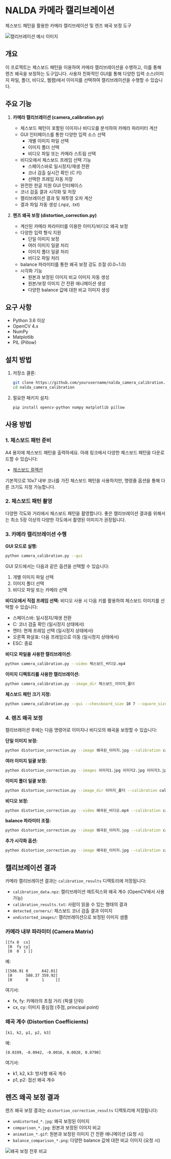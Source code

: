 # NALDA 카메라 캘리브레이션

체스보드 패턴을 활용한 카메라 캘리브레이션 및 렌즈 왜곡 보정 도구

![캘리브레이션 예시 이미지](calibration_results/detected_corners/corners_000.jpg)

## 개요

이 프로젝트는 체스보드 패턴을 이용하여 카메라 캘리브레이션을 수행하고, 이를 통해 렌즈 왜곡을 보정하는 도구입니다. 사용자 친화적인 GUI를 통해 다양한 입력 소스(이미지 파일, 폴더, 비디오, 웹캠)에서 이미지를 선택하여 캘리브레이션을 수행할 수 있습니다.

## 주요 기능

1. **카메라 캘리브레이션 (camera_calibration.py)**
   - 체스보드 패턴이 포함된 이미지나 비디오를 분석하여 카메라 파라미터 계산
   - GUI 인터페이스를 통한 다양한 입력 소스 선택
     - 개별 이미지 파일 선택
     - 이미지 폴더 선택
     - 비디오 파일 또는 카메라 스트림 선택
   - 비디오에서 체스보드 프레임 선택 기능
     - 스페이스바로 일시정지/재생 전환
     - 코너 검출 실시간 확인 (C 키)
     - 선택한 프레임 자동 저장
   - 완전한 한글 지원 GUI 인터페이스
   - 코너 검출 결과 시각화 및 저장
   - 캘리브레이션 결과 및 재투영 오차 계산
   - 결과 파일 자동 생성 (.npz, .txt)

2. **렌즈 왜곡 보정 (distortion_correction.py)**
   - 계산된 카메라 파라미터를 이용한 이미지/비디오 왜곡 보정
   - 다양한 입력 형식 지원
     - 단일 이미지 보정
     - 여러 이미지 일괄 처리
     - 이미지 폴더 일괄 처리
     - 비디오 파일 처리
   - balance 파라미터를 통한 왜곡 보정 강도 조절 (0.0~1.0)
   - 시각화 기능
     - 원본과 보정된 이미지 비교 이미지 자동 생성
     - 원본/보정 이미지 간 전환 애니메이션 생성
     - 다양한 balance 값에 대한 비교 이미지 생성

## 요구 사항

- Python 3.6 이상
- OpenCV 4.x
- NumPy
- Matplotlib
- PIL (Pillow)

## 설치 방법

1. 저장소 클론:
   ```bash
   git clone https://github.com/yourusername/nalda_camera_calibration.git
   cd nalda_camera_calibration
   ```

2. 필요한 패키지 설치:
   ```bash
   pip install opencv-python numpy matplotlib pillow
   ```

## 사용 방법

### 1. 체스보드 패턴 준비

A4 용지에 체스보드 패턴을 출력하세요. 아래 링크에서 다양한 체스보드 패턴을 다운로드할 수 있습니다:
- [체스보드 컬렉션](https://markhedleyjones.com/projects/calibration-checkerboard-collection)

기본적으로 10x7 내부 코너를 가진 체스보드 패턴을 사용하지만, 명령줄 옵션을 통해 다른 크기도 지정 가능합니다.

### 2. 체스보드 패턴 촬영

다양한 각도와 거리에서 체스보드 패턴을 촬영합니다. 좋은 캘리브레이션 결과를 위해서는 최소 5장 이상의 다양한 각도에서 촬영된 이미지가 권장됩니다.

### 3. 카메라 캘리브레이션 수행

**GUI 모드로 실행:**
```bash
python camera_calibration.py --gui
```

GUI 모드에서는 다음과 같은 옵션을 선택할 수 있습니다:
1. 개별 이미지 파일 선택
2. 이미지 폴더 선택
3. 비디오 파일 또는 카메라 선택

**비디오에서 직접 프레임 선택:**
비디오 사용 시 다음 키를 활용하여 체스보드 이미지를 선택할 수 있습니다:
- 스페이스바: 일시정지/재생 전환
- C: 코너 검출 확인 (일시정지 상태에서)
- 엔터: 현재 프레임 선택 (일시정지 상태에서)
- 오른쪽 화살표: 다음 프레임으로 이동 (일시정지 상태에서)
- ESC: 종료

**비디오 파일을 사용한 캘리브레이션:**
```bash
python camera_calibration.py --video 체스보드_비디오.mp4
```

**이미지 디렉토리를 사용한 캘리브레이션:**
```bash
python camera_calibration.py --image_dir 체스보드_이미지_폴더
```

**체스보드 패턴 크기 지정:**
```bash
python camera_calibration.py --gui --chessboard_size 10 7 --square_size 2.5
```

### 4. 렌즈 왜곡 보정

캘리브레이션 후에는 다음 명령어로 이미지나 비디오의 왜곡을 보정할 수 있습니다:

**단일 이미지 보정:**
```bash
python distortion_correction.py --image 왜곡된_이미지.jpg --calibration calibration_results/calibration_data.npz
```

**여러 이미지 일괄 보정:**
```bash
python distortion_correction.py --images 이미지1.jpg 이미지2.jpg 이미지3.jpg --calibration calibration_results/calibration_data.npz
```

**이미지 폴더 일괄 보정:**
```bash
python distortion_correction.py --image_dir 이미지_폴더 --calibration calibration_results/calibration_data.npz
```

**비디오 보정:**
```bash
python distortion_correction.py --video 왜곡된_비디오.mp4 --calibration calibration_results/calibration_data.npz
```

**balance 파라미터 조절:**
```bash
python distortion_correction.py --image 왜곡된_이미지.jpg --calibration calibration_results/calibration_data.npz --balance 0.5
```

**추가 시각화 옵션:**
```bash
python distortion_correction.py --image 왜곡된_이미지.jpg --calibration calibration_results/calibration_data.npz --create_animation --balance_comparison
```

## 캘리브레이션 결과

카메라 캘리브레이션 결과는 `calibration_results` 디렉토리에 저장됩니다:
- `calibration_data.npz`: 캘리브레이션 매트릭스와 왜곡 계수 (OpenCV에서 사용 가능)
- `calibration_results.txt`: 사람이 읽을 수 있는 형태의 결과
- `detected_corners/`: 체스보드 코너 검출 결과 이미지
- `undistorted_images/`: 캘리브레이션으로 보정된 이미지 샘플

### 카메라 내부 파라미터 (Camera Matrix)
```
[[fx 0  cx]
 [0  fy cy]
 [0  0  1 ]]
```

예:
```
[[586.91 0      642.01]
 [0      588.37 359.92]
 [0      0      1     ]]
```

여기서:
- fx, fy: 카메라의 초점 거리 (픽셀 단위)
- cx, cy: 이미지 중심점 (주점, principal point)

### 왜곡 계수 (Distortion Coefficients)
```
[k1, k2, p1, p2, k3]
```

예:
```
[0.0199, -0.0942, -0.0016, 0.0028, 0.0790]
```

여기서:
- k1, k2, k3: 방사형 왜곡 계수
- p1, p2: 접선 왜곡 계수

## 렌즈 왜곡 보정 결과

렌즈 왜곡 보정 결과는 `distortion_correction_results` 디렉토리에 저장됩니다:
- `undistorted_*.jpg`: 왜곡 보정된 이미지
- `comparison_*.jpg`: 원본과 보정된 이미지 비교
- `animation_*.gif`: 원본과 보정된 이미지 간 전환 애니메이션 (요청 시)
- `balance_comparison_*.png`: 다양한 balance 값에 대한 비교 이미지 (요청 시)

![왜곡 보정 전후 비교](distortion_correction_results/animation_test.gif)
